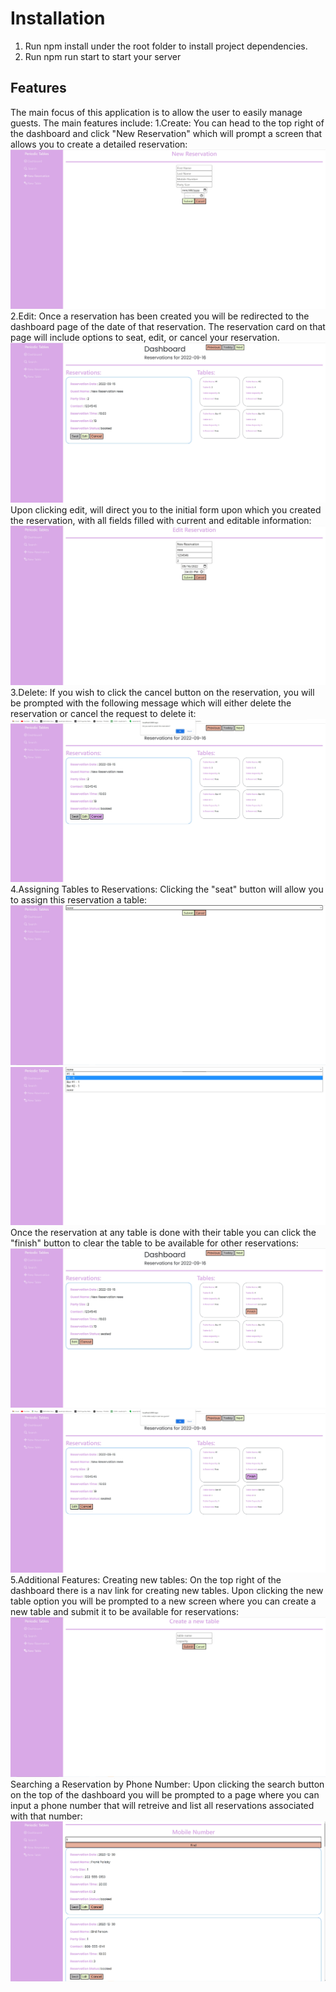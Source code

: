 # Installation
1. Run npm install under the root folder to install project dependencies.
2. Run npm run start to start your server
## Features ##
The main focus of this application is to allow the user to easily manage guests. The main features include:
1.Create: You can head to the top right of the dashboard and click "New Reservation" which will prompt a screen that allows you to create a detailed reservation:
![](front-end/restaurant_pics/restaurant_newreservation.jpg)
2.Edit: Once a reservation has been created you will be redirected to the dashboard page of the date of that reservation. The reservation card on that page will include options to seat, edit, or cancel your reservation.
![](front-end/restaurant_pics/restaurant_dashboard.jpg)
Upon clicking edit, will direct you to the initial form upon which you created the reservation, with all fields filled with current and editable information:
![](front-end/restaurant_pics/restaurant_editreservation.jpg)
3.Delete: If you wish to click the cancel button on the reservation, you will be prompted with the following message which will either delete the reservation or cancel the request to delete it:
![](front-end/restaurant_pics/reservation_deletereservation.jpg)
4.Assigning Tables to Reservations: Clicking the "seat" button will allow you to assign this reservation a table:
![](front-end/restaurant_pics/reservation_seattable.jpg)
![](front-end/restaurant_pics/reservation_seattable2.jpg)
Once the reservation at any table is done with their table you can click the "finish" button to clear the table to be available for other reservations:
![](front-end/restaurant_pics/reservation_finishtable.jpg)
![](front-end/restaurant_pics/reservation_finishtable2.jpg)
5.Additional Features: Creating new tables: On the top right of the dashboard there is a nav link for creating new tables. Upon clicking the new table option you will be prompted to a new screen where you can create a new table and submit it to be available for reservations:
![](front-end/restaurant_pics/restaurant_newtable.jpg)
Searching a Reservation by Phone Number: Upon clicking the search button on the top of the dashboard you will be prompted to a page where you can input a phone number that will retreive and list all reservations associated with that number:
![](front-end/restaurant_pics/restaurant_search.jpg)




  
